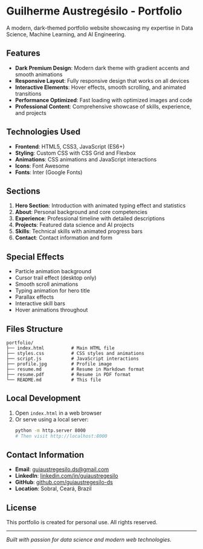 # Guilherme Austregésilo - Portfolio

A modern, dark-themed portfolio website showcasing my expertise in Data Science, Machine Learning, and AI Engineering.

## Features

- **Dark Premium Design**: Modern dark theme with gradient accents and smooth animations
- **Responsive Layout**: Fully responsive design that works on all devices
- **Interactive Elements**: Hover effects, smooth scrolling, and animated transitions
- **Performance Optimized**: Fast loading with optimized images and code
- **Professional Content**: Comprehensive showcase of skills, experience, and projects

## Technologies Used

- **Frontend**: HTML5, CSS3, JavaScript (ES6+)
- **Styling**: Custom CSS with CSS Grid and Flexbox
- **Animations**: CSS animations and JavaScript interactions
- **Icons**: Font Awesome
- **Fonts**: Inter (Google Fonts)

## Sections

1. **Hero Section**: Introduction with animated typing effect and statistics
2. **About**: Personal background and core competencies
3. **Experience**: Professional timeline with detailed descriptions
4. **Projects**: Featured data science and AI projects
5. **Skills**: Technical skills with animated progress bars
6. **Contact**: Contact information and form

## Special Effects

- Particle animation background
- Cursor trail effect (desktop only)
- Smooth scroll animations
- Typing animation for hero title
- Parallax effects
- Interactive skill bars
- Hover animations throughout

## Files Structure

```
portfolio/
├── index.html          # Main HTML file
├── styles.css          # CSS styles and animations
├── script.js           # JavaScript interactions
├── profile.jpg         # Profile image
├── resume.md           # Resume in Markdown format
├── resume.pdf          # Resume in PDF format
└── README.md           # This file
```

## Local Development

1. Open `index.html` in a web browser
2. Or serve using a local server:
   ```bash
   python -m http.server 8000
   # Then visit http://localhost:8000
   ```

## Contact Information

- **Email**: guiaustregesilo.ds@gmail.com
- **LinkedIn**: [linkedin.com/in/guiaustregesilo](https://linkedin.com/in/guiaustregesilo)
- **GitHub**: [github.com/guiaustregesilo-ds](https://github.com/guiaustregesilo-ds)
- **Location**: Sobral, Ceará, Brazil

## License

This portfolio is created for personal use. All rights reserved.

---

*Built with passion for data science and modern web technologies.*

